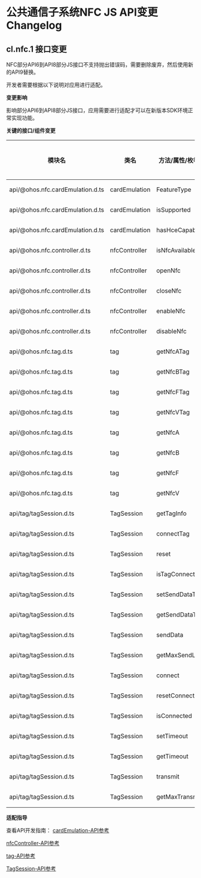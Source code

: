 # 公共通信子系统NFC JS API变更Changelog

## cl.nfc.1 接口变更
NFC部分API6到API8部分JS接口不支持抛出错误码，需要删除废弃，然后使用新的API9替换。

开发者需要根据以下说明对应用进行适配。

 **变更影响**

影响部分API6到API8部分JS接口，应用需要进行适配才可以在新版本SDK环境正常实现功能。

**关键的接口/组件变更**

| 模块名                    | 类名                | 方法/属性/枚举/常量                                          | 变更类型 |
| ------------------------- | ------------------- | ------------------------------------------------------------ | -------- |
| api/@ohos.nfc.cardEmulation.d.ts        | cardEmulation         | FeatureType  | 废弃     |
| api/@ohos.nfc.cardEmulation.d.ts        | cardEmulation         | isSupported  | 废弃     |
| api/@ohos.nfc.cardEmulation.d.ts        | cardEmulation         | hasHceCapability  | 新增     |
| api/@ohos.nfc.controller.d.ts        | nfcController         | isNfcAvailable  | 废弃     |
| api/@ohos.nfc.controller.d.ts        | nfcController         | openNfc  | 废弃     |
| api/@ohos.nfc.controller.d.ts        | nfcController         | closeNfc  | 废弃     |
| api/@ohos.nfc.controller.d.ts        | nfcController         | enableNfc  | 新增     |
| api/@ohos.nfc.controller.d.ts        | nfcController         | disableNfc  | 新增     |
| api/@ohos.nfc.tag.d.ts        | tag         | getNfcATag  | 废弃     |
| api/@ohos.nfc.tag.d.ts        | tag         | getNfcBTag  | 废弃     |
| api/@ohos.nfc.tag.d.ts        | tag         | getNfcFTag  | 废弃     |
| api/@ohos.nfc.tag.d.ts        | tag         | getNfcVTag  | 废弃     |
| api/@ohos.nfc.tag.d.ts        | tag         | getNfcA  | 新增     |
| api/@ohos.nfc.tag.d.ts        | tag         | getNfcB  | 新增     |
| api/@ohos.nfc.tag.d.ts        | tag         | getNfcF  | 新增     |
| api/@ohos.nfc.tag.d.ts        | tag         | getNfcV  | 新增     |
| api/tag/tagSession.d.ts        | TagSession          | getTagInfo  | 废弃     |
| api/tag/tagSession.d.ts        | TagSession          | connectTag  | 废弃     |
| api/tag/tagSession.d.ts        | TagSession          | reset  | 废弃     |
| api/tag/tagSession.d.ts        | TagSession          | isTagConnected  | 废弃     |
| api/tag/tagSession.d.ts        | TagSession          | setSendDataTimeout  | 废弃     |
| api/tag/tagSession.d.ts        | TagSession          | getSendDataTimeout  | 废弃     |
| api/tag/tagSession.d.ts        | TagSession          | sendData  | 废弃     |
| api/tag/tagSession.d.ts        | TagSession          | getMaxSendLength  | 废弃     |
| api/tag/tagSession.d.ts        | TagSession          | connect  | 新增     |
| api/tag/tagSession.d.ts        | TagSession          | resetConnection  | 新增     |
| api/tag/tagSession.d.ts        | TagSession          | isConnected  | 新增     |
| api/tag/tagSession.d.ts        | TagSession          | setTimeout  | 新增     |
| api/tag/tagSession.d.ts        | TagSession          | getTimeout  | 新增     |
| api/tag/tagSession.d.ts        | TagSession          | transmit  | 新增     |
| api/tag/tagSession.d.ts        | TagSession          | getMaxTransmitSize  | 新增     |

**适配指导**

查看API开发指南：
[cardEmulation-API参考](https://gitee.com/openharmony/docs/blob/master/zh-cn/application-dev/reference/apis/js-apis-cardEmulation.md)

[nfcController-API参考](https://gitee.com/openharmony/docs/blob/master/zh-cn/application-dev/reference/apis/js-apis-nfcController.md)

[tag-API参考](https://gitee.com/openharmony/docs/blob/master/zh-cn/application-dev/reference/apis/js-apis-nfcTag.md)

[TagSession-API参考](https://gitee.com/openharmony/docs/blob/master/zh-cn/application-dev/reference/apis/js-apis-tagSession.md)
```

